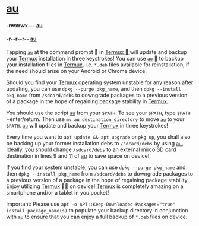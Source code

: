 # [au](https://github.com/WAE/au)

#### -rwxrwx--- [au](https://wae.github.io/au/au)
#### -r--r--r-- [au](https://raw.githubusercontent.com/WAE/au/master/au)

Tapping [`au`](https://raw.githubusercontent.com/sdrausty/au/master/au) at the command prompt 💪 in [Termux 🙂 ](https://termux.com/) will update and backup your [Termux](https://termux.com/) installation in three keystrokes! You can use [`au`](https://github.com/sdrausty/au/blob/master/au) 📲 to backup your installation files in [Termux,](https://termux.com/) i.e. `*.deb` files available for reinstallation, if the need should arise on your Android or Chrome device. 

Should you find your [Termux](https://termux.com/) operating system unstable for any reason after updating, you can use `dpkg --purge pkg_name`, and then `dpkg --install pkg_name` from `/sdcard/debs` to downgrade packages to a previous version of a package in the hope of regaining package stability in [Termux.](https://termux.com/)

You should use the script [`au`](https://github.com/sdrausty/au/blob/master/au) from your `$PATH`. To see your `$PATH`, type `$PATH` +enter/return. Then use `mv au destination_directory` to move [`au`](https://github.com/sdrausty/au/blob/master/au) to your `$PATH`. [`au`](https://github.com/sdrausty/au/blob/master/au) will update and backup your [Termux](https://termux.com/) in three keystrokes!

Every time you want to `apt update && apt upgrade` or `pkg up`, you shall also be backing up your former installation debs to `/sdcard/debs` by using [`au`.](https://github.com/sdrausty/au/blob/master/au) Ideally, you should change `/sdcard/debs` to an external mirco SD card destination in lines 9 and 11 of [au](https://github.com/sdrausty/au/blob/master/au) to save space on device!

If you find your system unstable, you can use `dpkg --purge pkg_name` and then `dpkg --install pkg_name` from `/sdcard/debs` to downgrade packages to a previous version of a package in the hope of regaining package stability. Enjoy utilizing [Termux](https://termux.com/) 💪🙂 on device! [Termux](https://termux.com/) is completely amazing on a smartphone and/or a tablet in you pocket! 

Important: Please use `apt -o APT::Keep-Downloaded-Packages="true" install package_name(s)` to populate your backup directory in conjunction with `au` to ensure that you can enjoy a full backup of `*.deb` files on device. 
